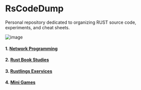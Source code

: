 # RsCodeDump

Personal repository dedicated to organizing RUST source code, experiments, and cheat sheets. 

![image](https://github.com/user-attachments/assets/1b5365eb-8920-4719-90ab-37bab57a29dc)

#### 1. [Network Programming](https://github.com/0xSickb0y/RsCodeDump/tree/main/rustnet)
#### 2. [Rust Book Studies](https://github.com/0xSickb0y/RsCodeDump/tree/main/studies)
#### 3. [Rustlings Exervices](https://github.com/0xSickb0y/RsCodeDump/tree/main/rustlings)
#### 4. [Mini Games](https://github.com/0xSickb0y/RsCodeDump/tree/main/games)
